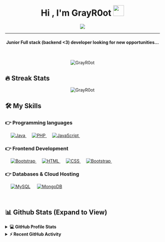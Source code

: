 
<h1 align="center">Hi , I'm GrayR0ot <img src="https://media.giphy.com/media/hvRJCLFzcasrR4ia7z/giphy.gif" width="35"></h1>
<p align="center">
  <a href="https://github.com/DenverCoder1/readme-typing-svg"><img src="https://readme-typing-svg.herokuapp.com/?lines=Full+Stack+Web+Developer;Malware+Analyst/Developer&center=true&width=500&height=50"></a>
</p>
<hr/>
<h4 align="center">Junior Full stack (backend <3) developer looking for new opportunities...</h4>
<br>
<p align="center"> <img src="https://komarev.com/ghpvc/?username=GrayR0ot&label=GrayR0ot's%20Profile%20Views%20&color=dc143c&style=plastic" alt="GrayR0ot" /> </p>

## 🔥 Streak Stats
<p align="center"><img align="center" src="https://github-readme-streak-stats.herokuapp.com/?user=GrayR0ot&theme=algolia" alt="GrayR0ot" /></p>

## 🛠️ My Skills

### 👉 Programming languages

<p align="left"> 
  &emsp;
  <a href="https://www.java.com" target="_blank"> 
    <img alt="Java" src="https://img.shields.io/badge/Java-%23007396.svg?logo=java&logoColor=white">
  </a>
  &emsp;
  <a href="https://www.php.net/">
    <img alt="PHP" src="https://img.shields.io/badge/PHP-%23777BB4.svg?logo=php&logoColor=white"/>
  </a>
  &emsp; 
  <a href="https://developer.mozilla.org/en-US/docs/Web/JavaScript" target="_blank"> 
     <img alt="JavaScript" src="https://img.shields.io/badge/JavaScript%20-%23F7DF1E.svg?logo=javascript&logoColor=black">
   </a>
&emsp; 
</p>

### 👉 Frontend Development
<p align="left"> 
   &emsp;
  <a href="https://reactjs.org" target="_blank"> 
    <img alt="Bootstrap" src="https://img.shields.io/badge/React-%23563D7C.svg?style=flat&logo=react&logoColor=white"/>
  </a>
  &emsp; 
  <a href="https://www.w3.org/html/" target="_blank"> 
   <img alt="HTML" src="https://img.shields.io/badge/HTML5%20-%23E34F26.svg?logo=html5&logoColor=white">
  </a>   
  &emsp;
  <a href="https://www.w3schools.com/css/" target="_blank">
    <img alt="CSS" src="https://img.shields.io/badge/CSS%20-%231572B6.svg?logo=css3&logoColor=white">
  </a> 
   &emsp;
  <a href="https://getbootstrap.com" target="_blank"> 
    <img alt="Bootstrap" src="https://img.shields.io/badge/Bootstrap-%23563D7C.svg?style=flat&logo=bootstrap&logoColor=white"/>
  </a>
&emsp; 
</p>

### 👉 Databases & Cloud Hosting
<p align="left">
  &emsp;
    <a href="https://www.mysql.com/"><img alt="MySQL" src="https://img.shields.io/badge/MySQL-00000F?style=flat&logo=mysql&logoColor=white"></a>
  &emsp;
    <a href="https://www.mongodb.com/"><img alt="MongoDB" src ="https://img.shields.io/badge/MongoDB-07405E?style=flat&logo=mongodb&logoColor=white"/></a>
</p>

<br/>

## 📊 Github Stats (Expand to View) 


<details> 
  <summary><b>💻 GitHub Profile Stats</b></summary>
  <br/>
  <p align="center">
    <a href="https://github.com/GrayR0ot"><img align="center" src="https://github-readme-stats.vercel.app/api?username=GrayR0ot&show_icons=true&locale=en&theme=algolia" alt="GrayR0ot" height="192px"/></a>
	</p>
	<p  align="center">
	  <img src="https://github-readme-stats.vercel.app/api/top-langs?username=GrayR0ot&show_icons=true&locale=en&layout=compact&theme=algolia" alt="GrayR0ot" height="192px"/>
	</p>
  <br/>
  </p>
</details>


<details>
  <summary><b>⚡ Recent GitHub Activity</b></summary>
  <br/>
   <a href="https://github.com/GrayR0ot"><img alt="GrayR0ot's Activity Graph" src="https://activity-graph.herokuapp.com/graph?username=GrayR0ot&custom_title=GrayR0ot's%20Contribution%20Graph&theme=react-dark" /></a>
  <br/>

</details>
<!-- Daily  -->
<!-- Daily  -->
<!-- Daily  -->
<!-- Daily  -->
<!-- Daily  -->
<!-- Daily  -->
<!-- Daily  -->
<!-- Daily  -->
<!-- Daily  -->
<!-- Daily  -->
<!-- Daily  -->
<!-- Daily  -->
<!-- Daily  -->
<!-- Daily  -->
<!-- Daily  -->
<!-- Daily  -->
<!-- Daily  -->
<!-- Daily  -->
<!-- Daily  -->
<!-- Daily  -->
<!-- Daily  -->
<!-- Daily  -->
<!-- Daily  -->
<!-- Daily  -->
<!-- Daily  -->
<!-- Daily  -->
<!-- Daily  -->
<!-- Daily  -->
<!-- Daily  -->
<!-- Daily  -->
<!-- Daily  -->
<!-- Daily  -->
<!-- Daily  -->
<!-- Daily  -->
<!-- Daily  -->
<!-- Daily  -->
<!-- Daily  -->
<!-- Daily  -->
<!-- Daily  -->
<!-- Daily  -->
<!-- Daily  -->
<!-- Daily  -->
<!-- Daily  -->
<!-- Daily  -->
<!-- Daily  -->
<!-- Daily  -->
<!-- Daily  -->
<!-- Daily  -->
<!-- Daily  -->
<!-- Daily  -->
<!-- Daily  -->
<!-- Daily  -->
<!-- Daily  -->
<!-- Daily  -->
<!-- Daily  -->
<!-- Daily  -->
<!-- Daily  -->
<!-- Daily  -->
<!-- Daily  -->
<!-- Daily  -->
<!-- Daily  -->
<!-- Daily  -->
<!-- Daily  -->
<!-- Daily  -->
<!-- Daily  -->
<!-- Daily  -->
<!-- Daily  -->
<!-- Daily  -->
<!-- Daily  -->
<!-- Daily  -->
<!-- Daily  -->
<!-- Daily  -->
<!-- Daily  -->
<!-- Daily  -->
<!-- Daily  -->
<!-- Daily  -->
<!-- Daily  -->
<!-- Daily  -->
<!-- Daily  -->
<!-- Daily  -->
<!-- Daily  -->
<!-- Daily  -->
<!-- Daily  -->
<!-- Daily  -->
<!-- Daily  -->
<!-- Daily  -->
<!-- Daily  -->
<!-- Daily  -->
<!-- Daily  -->
<!-- Daily  -->
<!-- Daily  -->
<!-- Daily  -->
<!-- Daily  -->
<!-- Daily  -->
<!-- Daily  -->
<!-- Daily  -->
<!-- Daily  -->
<!-- Daily  -->
<!-- Daily  -->
<!-- Daily  -->
<!-- Daily  -->
<!-- Daily  -->
<!-- Daily  -->
<!-- Daily  -->
<!-- Daily  -->
<!-- Daily  -->
<!-- Daily  -->
<!-- Daily  -->
<!-- Daily  -->
<!-- Daily  -->
<!-- Daily  -->
<!-- Daily  -->
<!-- Daily  -->
<!-- Daily  -->
<!-- Daily  -->
<!-- Daily  -->
<!-- Daily  -->
<!-- Daily  -->
<!-- Daily  -->
<!-- Daily  -->
<!-- Daily  -->
<!-- Daily  -->
<!-- Daily  -->
<!-- Daily  -->
<!-- Daily  -->
<!-- Daily  -->
<!-- Daily  -->
<!-- Daily  -->
<!-- Daily  -->
<!-- Daily  -->
<!-- Daily  -->
<!-- Daily  -->
<!-- Daily  -->
<!-- Daily  -->
<!-- Daily  -->
<!-- Daily  -->
<!-- Daily  -->
<!-- Daily  -->
<!-- Daily  -->
<!-- Daily  -->
<!-- Daily  -->
<!-- Daily  -->
<!-- Daily  -->
<!-- Daily  -->
<!-- Daily  -->
<!-- Daily  -->
<!-- Daily  -->
<!-- Daily  -->
<!-- Daily  -->
<!-- Daily  -->
<!-- Daily  -->
<!-- Daily  -->
<!-- Daily  -->
<!-- Daily  -->
<!-- Daily  -->
<!-- Daily  -->
<!-- Daily  -->
<!-- Daily  -->
<!-- Daily  -->
<!-- Daily  -->
<!-- Daily  -->
<!-- Daily  -->
<!-- Daily  -->
<!-- Daily  -->
<!-- Daily  -->
<!-- Daily  -->
<!-- Daily  -->
<!-- Daily  -->
<!-- Daily  -->
<!-- Daily  -->
<!-- Daily  -->
<!-- Daily  -->
<!-- Daily  -->
<!-- Daily  -->
<!-- Daily  -->
<!-- Daily  -->
<!-- Daily  -->
<!-- Daily  -->
<!-- Daily  -->
<!-- Daily  -->
<!-- Daily  -->
<!-- Daily  -->
<!-- Daily  -->
<!-- Daily  -->
<!-- Daily  -->
<!-- Daily  -->
<!-- Daily  -->
<!-- Daily  -->
<!-- Daily  -->
<!-- Daily  -->
<!-- Daily  -->
<!-- Daily  -->
<!-- Daily  -->
<!-- Daily  -->
<!-- Daily  -->
<!-- Daily  -->
